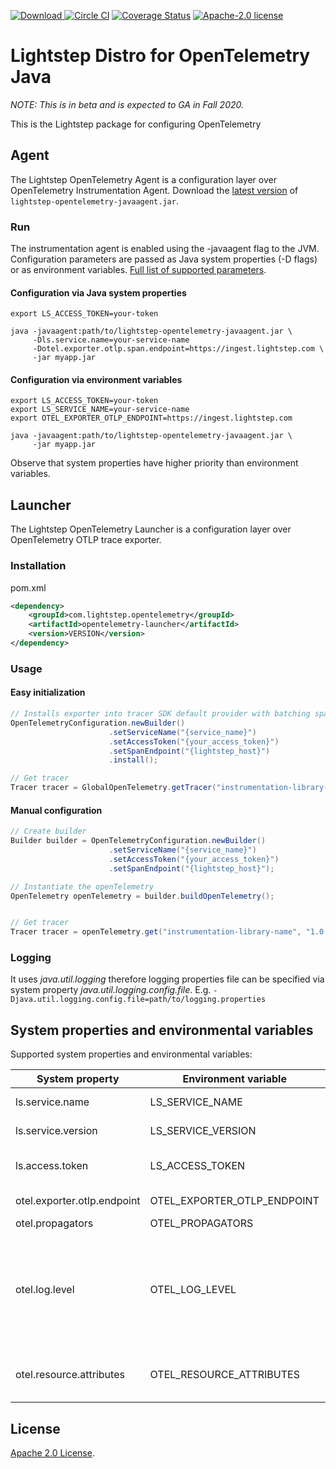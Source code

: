 [![Download](https://api.bintray.com/packages/lightstep/maven/otel-launcher-java/images/download.svg) ](https://bintray.com/lightstep/maven/otel-launcher-java) [![Circle CI](https://circleci.com/gh/lightstep/otel-launcher-java.svg?style=shield)](https://circleci.com/gh/lightstep/otel-launcher-java) [![Coverage Status](https://coveralls.io/repos/github/lightstep/otel-launcher-java/badge.svg)](https://coveralls.io/github/lightstep/otel-launcher-java) [![Apache-2.0 license](https://img.shields.io/badge/license-Apache%202.0-blue.svg)](https://opensource.org/licenses/Apache-2.0)

# Lightstep Distro for OpenTelemetry Java

_NOTE: This is in beta and is expected to GA in Fall 2020._

This is the Lightstep package for configuring OpenTelemetry

## Agent
The Lightstep OpenTelemetry Agent is a configuration layer over OpenTelemetry Instrumentation Agent.
Download the [latest version](https://github.com/lightstep/otel-launcher-java/releases/latest/)
of `lightstep-opentelemetry-javaagent.jar`.

### Run

The instrumentation agent is enabled using the -javaagent flag to the JVM.
Configuration parameters are passed as Java system properties (-D flags) or 
as environment variables. [Full list of supported parameters](#system-properties-and-environmental-variables).

#### Configuration via Java system properties

```shell script
export LS_ACCESS_TOKEN=your-token

java -javaagent:path/to/lightstep-opentelemetry-javaagent.jar \
     -Dls.service.name=your-service-name
     -Dotel.exporter.otlp.span.endpoint=https://ingest.lightstep.com \
     -jar myapp.jar
```

#### Configuration via environment variables

```shell script
export LS_ACCESS_TOKEN=your-token
export LS_SERVICE_NAME=your-service-name
export OTEL_EXPORTER_OTLP_ENDPOINT=https://ingest.lightstep.com

java -javaagent:path/to/lightstep-opentelemetry-javaagent.jar \
     -jar myapp.jar
```

Observe that system properties have higher priority than environment variables.

## Launcher

The Lightstep OpenTelemetry Launcher is a configuration layer over OpenTelemetry OTLP trace exporter.

### Installation

pom.xml

```xml
<dependency>
    <groupId>com.lightstep.opentelemetry</groupId>
    <artifactId>opentelemetry-launcher</artifactId>
    <version>VERSION</version>
</dependency>
```

### Usage

#### Easy initialization

```java
// Installs exporter into tracer SDK default provider with batching span processor.
OpenTelemetryConfiguration.newBuilder()
                      .setServiceName("{service_name}")
                      .setAccessToken("{your_access_token}")
                      .setSpanEndpoint("{lightstep_host}")
                      .install();

// Get tracer
Tracer tracer = GlobalOpenTelemetry.getTracer("instrumentation-library-name", "1.0.0");
```

#### Manual configuration

```java
// Create builder
Builder builder = OpenTelemetryConfiguration.newBuilder()
                      .setServiceName("{service_name}")
                      .setAccessToken("{your_access_token}")
                      .setSpanEndpoint("{lightstep_host}");

// Instantiate the openTelemetry
OpenTelemetry openTelemetry = builder.buildOpenTelemetry();


// Get tracer
Tracer tracer = openTelemetry.get("instrumentation-library-name", "1.0.0");
```

### Logging

It uses _java.util.logging_ therefore logging properties file can be specified via system property 
_java.util.logging.config.file_. E.g. `-Djava.util.logging.config.file=path/to/logging.properties`

##  System properties and environmental variables
Supported system properties and environmental variables:

| System property                  | Environment variable             | Purpose                                                                           | Default              | 
|----------------------------------|----------------------------------|-----------------------------------------------------------------------------------|----------------------|       
| ls.service.name                  | LS_SERVICE_NAME                  | Service name                                                                      |                      |                        
| ls.service.version               | LS_SERVICE_VERSION               | Service version                                                                   |                      |                        
| ls.access.token                  | LS_ACCESS_TOKEN                  | Token for Lightstep access                                                        |                      |                        
| otel.exporter.otlp.endpoint      | OTEL_EXPORTER_OTLP_ENDPOINT      | Satellite URL                                                                     | https://ingest.lightstep.com |
| otel.propagators                 | OTEL_PROPAGATORS                 | Propagator                                                                        | b3multi              |
| otel.log.level                   | OTEL_LOG_LEVEL                   | Log level for agent, to see more messages set to _debug_, to disable set to _off_ | info                 |
| otel.resource.attributes         | OTEL_RESOURCE_ATTRIBUTES         | Comma separated key-value pairs                                                   |                      |

## License

[Apache 2.0 License](./LICENSE).
